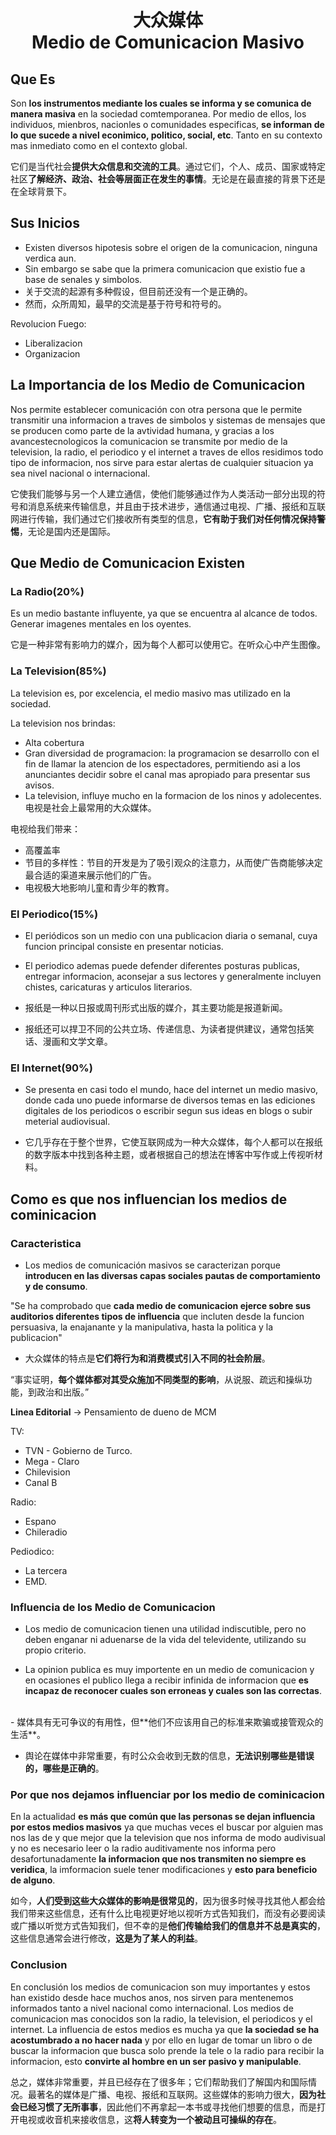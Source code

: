 <h1 align="center">大众媒体<br />Medio de Comunicacion Masivo</h1>

## Que Es

Son **los instrumentos mediante los cuales se informa y se comunica de manera masiva** en la sociedad comtemporanea. Por medio de ellos, los individuos, mienbros, nacionles o comunidades especificas, **se informan de lo que sucede a nivel econimico, politico, social, etc**. Tanto en su contexto mas inmediato como en el contexto global.

它们是当代社会**提供大众信息和交流的工具**。通过它们，个人、成员、国家或特定社区**了解经济、政治、社会等层面正在发生的事情**。无论是在最直接的背景下还是在全球背景下。

## Sus Inicios

- Existen diversos hipotesis sobre el origen de la comunicacion, ninguna verdica aun.
- Sin embargo se sabe que la primera comunicacion que existio fue a base de senales y simbolos.
- 关于交流的起源有多种假设，但目前还没有一个是正确的。
- 然而，众所周知，最早的交流是基于符号和符号的。

Revolucion Fuego:
- Liberalizacion
- Organizacion

## La Importancia de los Medio de Comunicacion

Nos permite establecer comunicación con otra persona que le permite transmitir una informacion a traves de simbolos y sistemas de mensajes que se producen como parte de la avtividad humana, y gracias a los avancestecnologicos la comunicacion se transmite por medio de la television, la radio, el periodico y el internet a traves de ellos residimos todo tipo de informacion, nos sirve para estar alertas de cualquier situacion ya sea nivel nacional o internacional.

它使我们能够与另一个人建立通信，使他们能够通过作为人类活动一部分出现的符号和消息系统来传输信息，并且由于技术进步，通信通过电视、广播、报纸和互联网进行传输，我们通过它们接收所有类型的信息，**它有助于我们对任何情况保持警惕**，无论是国内还是国际。

## Que Medio de Comunicacion Existen

### La Radio(20%)

Es un medio bastante influyente, ya que se encuentra al alcance de todos. Generar imagenes mentales en los oyentes.

它是一种非常有影响力的媒介，因为每个人都可以使用它。在听众心中产生图像。

### La Television(85%)

La television es, por excelencia, el medio masivo mas utilizado en la sociedad.

La television nos brindas:
- Alta cobertura
- Gran diversidad de programacion: la programacion se desarrollo con el fin de llamar la atencion de los espectadores, permitiendo asi a los anunciantes decidir sobre el canal mas apropiado para presentar sus avisos.
- La television, influye mucho en la formacion de los ninos y adolecentes.
电视是社会上最常用的大众媒体。

电视给我们带来：
- 高覆盖率
- 节目的多样性：节目的开发是为了吸引观众的注意力，从而使广告商能够决定最合适的渠道来展示他们的广告。
- 电视极大地影响儿童和青少年的教育。

### El Periodico(15%)

- El periódicos son un medio con una publicacion diaria o semanal, cuya funcion principal consiste en presentar noticias.

- El periodico ademas puede defender diferentes posturas publicas, entregar informacion, aconsejar a sus lectores y generalmente incluyen chistes, caricaturas y articulos literarios.

- 报纸是一种以日报或周刊形式出版的媒介，其主要功能是报道新闻。

- 报纸还可以捍卫不同的公共立场、传递信息、为读者提供建议，通常包括笑话、漫画和文学文章。

### El Internet(90%)

- Se presenta en casi todo el mundo, hace del internet un medio masivo, donde cada uno puede informarse de diversos temas en las ediciones digitales de los periodicos o escribir segun sus ideas en blogs o subir meterial audiovisual.

- 它几乎存在于整个世界，它使互联网成为一种大众媒体，每个人都可以在报纸的数字版本中找到各种主题，或者根据自己的想法在博客中写作或上传视听材料。

## Como es que nos influencian los medios de cominicacion

### Caracteristica

- Los medios de comunicación masivos se caracterizan porque **introducen en las diversas capas sociales pautas de comportamiento y de consumo**.

"Se ha comprobado que **cada medio de comunicacion ejerce sobre sus auditorios diferentes tipos de influencia** que incluten desde la funcion persuasiva, la enajanante y la manipulativa, hasta la politica y la publicacion"

- 大众媒体的特点是**它们将行为和消费模式引入不同的社会阶层**。

“事实证明，**每个媒体都对其受众施加不同类型的影响**，从说服、疏远和操纵功能，到政治和出版。”

**Linea Editorial** -> Pensamiento de dueno de MCM

TV:
- TVN - Gobierno de Turco.
- Mega - Claro
- Chilevision
- Canal B

Radio:
- Espano
- Chileradio

Pediodico:
- La tercera
- EMD.

### Influencia de los Medio de Comunicacion

- Los medio de comunicacion tienen una utilidad indiscutible, pero no deben enganar ni aduenarse de la vida del televidente, utilizando su propio criterio.

- La opinion publica es muy importente en un medio de comunicacion y en ocasiones el publico llega a recibir infinida de informacion que **es incapaz de reconocer cuales son erroneas y cuales son las correctas**.

<br />
- 媒体具有无可争议的有用性，但**他们不应该用自己的标准来欺骗或接管观众的生活**。

- 舆论在媒体中非常重要，有时公众会收到无数的信息，**无法识别哪些是错误的，哪些是正确的**。


### Por que nos dejamos influenciar por los medio de cominicacion

En la actualidad **es más que común que las personas se dejan influencia por estos medios masivos** ya que muchas veces el buscar por alguien mas nos las de y que mejor que la television que nos informa de modo audivisual y no es necesario leer o la radio auditivamente nos informa pero desafortunadamente **la informacion que nos transmiten no siempre es veridica**, la imformacion suele tener modificaciones y **esto para beneficio de alguno**.

如今，**人们受到这些大众媒体的影响是很常见的**，因为很多时候寻找其他人都会给我们带来这些信息，还有什么比电视更好地以视听方式告知我们，而没有必要阅读或广播以听觉方式告知我们，但不幸的是**他们传输给我们的信息并不总是真实的**，这些信息通常会进行修改，**这是为了某人的利益**。

### Conclusion

En conclusión los medios de comunicacion son muy importantes y estos han existido desde hace muchos anos, nos sirven para mentenemos informados tanto a nivel nacional como internacional. Los medios de comunicacion mas conocidos son la radio, la television, el periodicos y el internet. La influencia de estos medios es mucha ya que **la sociedad se ha acostumbrado a no hacer nada** y por ello en lugar de tomar un libro o de buscar la informacion que busca solo prende la tele o la radio para recibir la informacion, esto **convirte al hombre en un ser pasivo y manipulable**.

总之，媒体非常重要，并且已经存在了很多年；它们帮助我们了解国内和国际情况。最著名的媒体是广播、电视、报纸和互联网。这些媒体的影响力很大，**因为社会已经习惯了无所事事**，因此他们不再拿起一本书或寻找他们想要的信息，而是打开电视或收音机来接收信息，这**将人转变为一个被动且可操纵的存在**。

